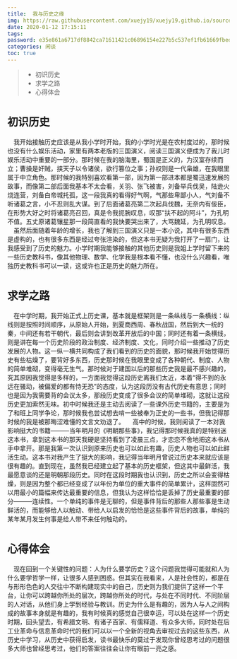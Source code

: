 ```yaml
---
title:  我与历史之缘
img: https://raw.githubusercontent.com/xuejy19/xuejy19.github.io/source/Img/%E6%AD%A6%E5%A3%AB.jpg
date: 2020-01-12 17:15:11
tags:
password: e35e861a6717df8842ca71611421c06896154e227b5c537ef1fb61669fbedb8c 
categories: 闲谈 
toc: true
---
```

> + 初识历史
> + 求学之路
> + 心得体会
# <font size =5>初识历史</font>
&emsp;我开始接触历史应该是从我小学时开始，<!--more-->我的小学时光是在农村度过的，那时候也没有什么娱乐活动，家里有两本老版的三国演义，阅读三国演义便成为了我儿时娱乐活动中重要的一部分。那时候在我的脑海里，蜀国是正义的，为汉室存续而立；曹操是奸贼，挟天子以令诸侯，欲行篡位之事；孙权则是一代枭雄，在我眼里属于中立角色。那时候的我特别喜欢看第一部，因为第一部进本都是蜀迅速发展的故事，而像第二部后面我基本不太会看，关羽、张飞被害，刘备举兵伐吴，陆逊火烧连营，刘备白帝城托孤，这一段我真的看得好气啊，气那些卑鄙小人，气刘备不听诸葛之言，小不忍则乱大谋。到了后面诸葛亮第二次起兵伐魏，无奈内有佞臣，在形势大好之时将诸葛亮召回，真是令我扼腕叹息，叹那“扶不起的阿斗”，为孔明不值。五丈原诸葛镶星那一段简直看的我快要哭出来了，大骂魏延，为孔明叹息。
&emsp;虽然后面随着年龄的增长，我也了解到三国演义只是一本小说，其中有很多东西是虚构的，也有很多东西是经过夸张渲染的，但这本书无疑为我打开了一扇门，让我感受到了历史的魅力。小学时期我能够接触的其他历史则是我姐上学时留下来的一些历史教科书，像其他物理、数学、化学我是根本看不懂，也没什么兴趣看，唯独历史教科书可以一读，这或许也正是历史的魅力所在。
# <font size =5>求学之路</font>
&emsp;在中学时期，我开始正式上历史课，基本就是框架则是一条纵线与一条横线：纵线则是按照时间顺序，从原始人开始，到夏商西周、春秋战国，然后到大一统的秦，中间还有若干朝代，最后则会讲到改革开放后的中国；同时还有着一条横线，则是讲在每一个历史阶段的政治制度、经济制度、文化，同时介绍一些推动了历史发展的人物。这一纵一横共同构成了我们看到的历史的面貌，那时候我开始觉得历史有些枯燥了，要背好多东西，历史那时候在我眼里变成了各种朝代、制度、人物的简单堆砌，变得毫无生气。那时候对于建国以后的那些历史我是最不感兴趣的，究其原因我觉得是多样的，一方面我觉得这段历史离我们太近，本着“得不到的永远在骚动，被偏爱的都有恃无恐”的态度，认为这段历没有古代历史有意思；同时也是因为我需要背的会议太多，那段历史变成了很多会议的简单堆砌，这就让这段历史更加索然无味。初中时候我还是主动去阅读了一些课外历史书籍的，主要是为了和班上同学争论，那时候我也尝试想去啃一些被奉为正史的一些书，但我记得那时候的我是被那晦涩难懂的文言文劝退了。
&emsp;高中的时候，我则阅读了一本对我影响挺大的书籍———当年明月的《明朝那些事》，我记得那时候我真的是特别迷这本书，拿到这本书的那天我硬是坚持看到了凌晨三点，才恋恋不舍地把这本书从手中拿开。那是我第一次认识到原来历史也可以如此有趣，历史人物也可以如此鲜活生动。这本书对我产生了挺大的影响，我记得当年明月曾说过历史本来就应该是很有趣的。直到现在，虽然我已经建立起了基本的历史框架，但这其中最鲜活，我最愿意谈的还是明朝那段历史。同时在这段时期我也认识到，历史之所以会变得枯燥，则是因为整个都已经变成了以年份为单位的重大事件的简单累计，这样固然可以用最小的篇幅来传达最重要的信息，但我认为这样恰恰是丢掉了历史最重要的部分———连续性。一个单纯的事件是无聊的，但是事件背后的那些人那些事是生动鲜活的，而能够给人以触动、带给人以启发的恰恰是这些事件背后的故事，单纯的某年某月发生何事是给人带不来任何触动的。
# <font size =5>心得体会</font>
&emsp;现在回到一个关键性的问题：人为什么要学历史？这个问题我觉得可能就和人为什么要学哲学一样，让很多人感到困惑。但其实在我看来，人是社会性的，都是在与形形色色的人交往中不断构建现实中的自己，历史则为我们提供了这样一个平台，让你可以跨越你所处的层次，跨越你所处的时代，与处在不同时代、不同阶层的人对话，从他们身上学到经验与教训。历史为什么是有趣的，因为人与人之间构成的故事本身就是有趣的，我有时候真的感觉自己很幸运，可以处在这样一个历史时期，回头望去，有希腊文明、有诸子百家、有儒释道、有众多大师，同时处在后工业革命与信息革命时代的我们可以以一个全新的视角去审视过去的这些东西，从历史中学习，从历史中获得启发，读书最快乐的莫过于发现你曾经思考过的问题很多大师也曾经思考过，他们的答案往往会让你有眼前一亮之感。